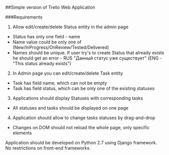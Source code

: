 ##Simple version of Trello Web Application

###Requirements
1. Allow edit/create/delete Status entity in the admin page
  * Status has only one field - name
  * Name value could be only one of (New/InProgress/OnReview/Tested/Delivered)
  * Names should be unique. If user try's to create Status that already exists he should get an error - RUS "Данный статус уже существует" (ENG - "This status already exists")

2. In Admin page you can edit/create/delete Task entity
  * Task has field name, which can not be empty
  * Task has field status, which can be only one of the existing statuses

3. Applications should display Statuses with corresponding tasks 
  * All statuses and tasks should be displayed on one page

4. Application should allow to change tasks statuses by drag-and-drop
  * Changes on DOM should not reload the whole page, only specific elements 

Application should be developed on Python 2.7 using Django framework. No restrictions on front-end frameworks.
